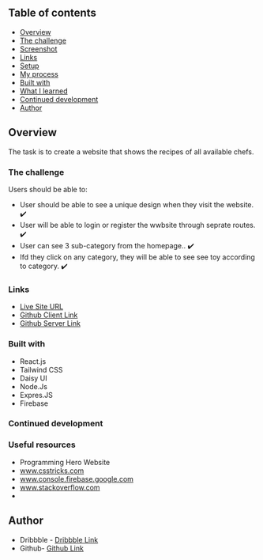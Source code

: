 ## Table of contents

  - [Overview](#overview)
  - [The challenge](#the-challenge)
  - [Screenshot](#screenshot)
  - [Links](#links)
  - [Setup](#setup)
  - [My process](#my-process)
  - [Built with](#built-with)
  - [What I learned](#what-i-learned)
  - [Continued development](#continued-development)
  - [Author](#author)

## Overview

The task is to create a website that shows the recipes of all available chefs.

### The challenge

Users should be able to:

- User should be able to see a unique design when they visit the website. :heavy_check_mark:
- User will be able to login or register the wwbsite through seprate routes. :heavy_check_mark:
- User can see 3 sub-category from the homepage.. :heavy_check_mark:
- Ifd they click on any category, they will be able to see see toy according to category. :heavy_check_mark:


### Links

- [Live Site URL](https://tcar-world.web.app)
- [Github Client Link](https://github.com/programming-hero-web-course-4/b7a11-toy-marketplace-client-side-safatsaat2)
- [Github Server Link](https://github.com/programming-hero-web-course-4/b7a11-toy-marketplace-server-side-safatsaat2)

### Built with

- React.js
- Tailwind CSS
- Daisy UI
- Node.Js
- Expres.JS
- Firebase

### Continued development


### Useful resources

- Programming Hero Website
- www.csstricks.com
- www.console.firebase.google.com
- www.stackoverflow.com
-

## Author

- Dribbble - [Dribbble Link](https://dribbble.com/safatsaat2)
- Github- [Github Link](https://github.com/safatsaat2)
